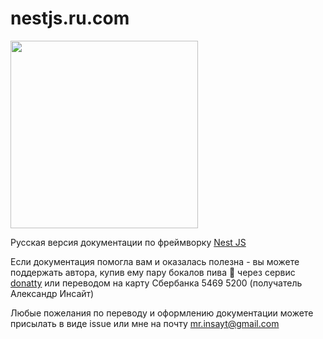 # nestjs.ru.com

<img src="https://raw.githubusercontent.com/Insayt/nestjs.ru.com/master/src/.vuepress/public/logo.svg" width="300">

Русская версия документации по фреймворку [Nest JS](https://nestjs.com/)

Если документация помогла вам и оказалась полезна - вы можете
поддержать автора, купив ему пару бокалов пива 🍺 через сервис [donatty](https://donatty.com/insayt)
или переводом на карту Сбербанка 5469 5200 (получатель Александр Инсайт)

Любые пожелания по переводу и оформлению документации можете присылать в виде issue
или мне на почту <a href="mailto:mr.insayt@gmail.com"> mr.insayt@gmail.com </a>